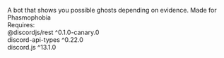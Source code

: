 A bot that shows you possible ghosts depending on evidence. Made for Phasmophobia\
Requires:\
@discordjs/rest ^0.1.0-canary.0\
discord-api-types ^0.22.0\
discord.js ^13.1.0
